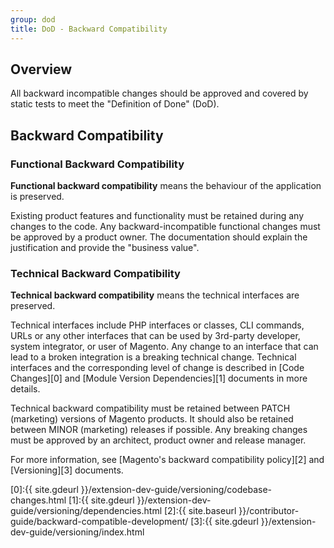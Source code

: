```yaml
---
group: dod
title: DoD - Backward Compatibility
---
```


## Overview

All backward incompatible changes should be approved and covered by static tests to meet the "Definition of Done" (DoD).

## Backward Compatibility

### Functional Backward Compatibility

**Functional backward compatibility** means the behaviour of the application is preserved.

Existing product features and functionality must be retained during any changes to the code.
Any backward-incompatible functional changes must be approved by a product owner.
The documentation should explain the justification and provide the "business value".

### Technical Backward Compatibility

**Technical backward compatibility** means the technical interfaces are preserved.

Technical interfaces include PHP interfaces or classes, CLI commands, URLs or any other interfaces that can be used by 3rd-party developer, system integrator, or user of Magento.
Any change to an interface that can lead to a broken integration is a breaking technical change.
Technical interfaces and the corresponding level of change is described in [Code Changes][0] and [Module Version Dependencies][1] documents in more details.

Technical backward compatibility must be retained between PATCH (marketing) versions of Magento products. It should also be retained between MINOR (marketing) releases if possible.
Any breaking changes must be approved by an architect, product owner and release manager.

For more information, see [Magento's backward compatibility policy][2] and [Versioning][3] documents.

[0]:{{ site.gdeurl }}/extension-dev-guide/versioning/codebase-changes.html
[1]:{{ site.gdeurl }}/extension-dev-guide/versioning/dependencies.html
[2]:{{ site.baseurl }}/contributor-guide/backward-compatible-development/
[3]:{{ site.gdeurl }}/extension-dev-guide/versioning/index.html

